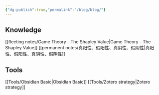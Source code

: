 ```yaml
---
{"dg-publish":true,"permalink":"/blog/blog/"}
---
```



## Knowledge
[[fleeting notes/Game Theory - The Shapley Value\|Game Theory - The Shapley Value]]
[[permanent notes/真阳性、假阳性、真阴性、假阴性\|真阳性、假阳性、真阴性、假阴性]]

## Tools
[[Tools/Obsidian Basic\|Obsidian Basic]] 
[[Tools/Zotero strategy\|Zotero strategy]]